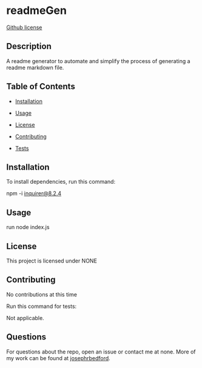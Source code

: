 # readmeGen
[Github license](https://img.shields.io/badge/license/license-NONE-blue.svg)

## Description

A readme generator to automate and simplify the process of generating a readme markdown file.

## Table of Contents

* [Installation](#installation)

* [Usage](#usage)


* [License](#license)


* [Contributing](#contributing)

* [Tests](#tests)

## Installation

To install dependencies, run this command:

npm -i inquirer@8.2.4

## Usage

run node index.js

## License
    
  This project is licensed under NONE

## Contributing

No contributions at this time

Run this command for tests:

Not applicable.

## Questions

For questions about the repo, open an issue or contact me at none. More of my work can be found at [josephrbedford](https://github.com/josephrbedford/).
